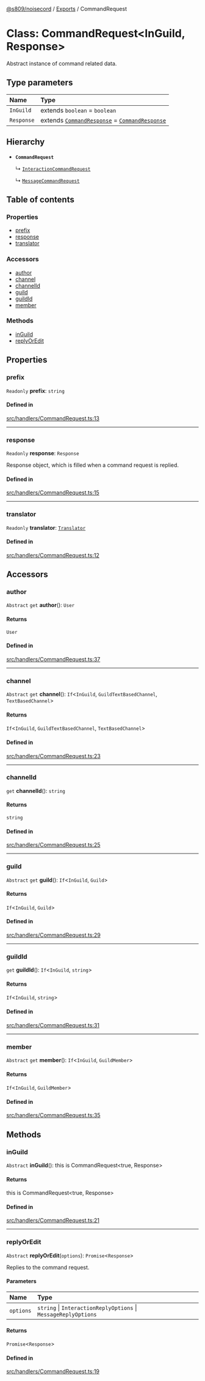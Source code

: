 [@s809/noisecord](../README.md) / [Exports](../modules.md) / CommandRequest

# Class: CommandRequest<InGuild, Response\>

Abstract instance of command related data.

## Type parameters

| Name | Type |
| :------ | :------ |
| `InGuild` | extends `boolean` = `boolean` |
| `Response` | extends [`CommandResponse`](CommandResponse.md) = [`CommandResponse`](CommandResponse.md) |

## Hierarchy

- **`CommandRequest`**

  ↳ [`InteractionCommandRequest`](InteractionCommandRequest.md)

  ↳ [`MessageCommandRequest`](MessageCommandRequest.md)

## Table of contents

### Properties

- [prefix](CommandRequest.md#prefix)
- [response](CommandRequest.md#response)
- [translator](CommandRequest.md#translator)

### Accessors

- [author](CommandRequest.md#author)
- [channel](CommandRequest.md#channel)
- [channelId](CommandRequest.md#channelid)
- [guild](CommandRequest.md#guild)
- [guildId](CommandRequest.md#guildid)
- [member](CommandRequest.md#member)

### Methods

- [inGuild](CommandRequest.md#inguild)
- [replyOrEdit](CommandRequest.md#replyoredit)

## Properties

### prefix

 `Readonly` **prefix**: `string`

#### Defined in

[src/handlers/CommandRequest.ts:13](https://github.com/s809/noisecord/blob/37daa76/src/handlers/CommandRequest.ts#L13)

___

### response

 `Readonly` **response**: `Response`

Response object, which is filled when a command request is replied.

#### Defined in

[src/handlers/CommandRequest.ts:15](https://github.com/s809/noisecord/blob/37daa76/src/handlers/CommandRequest.ts#L15)

___

### translator

 `Readonly` **translator**: [`Translator`](Translator-1.md)

#### Defined in

[src/handlers/CommandRequest.ts:12](https://github.com/s809/noisecord/blob/37daa76/src/handlers/CommandRequest.ts#L12)

## Accessors

### author

`Abstract` `get` **author**(): `User`

#### Returns

`User`

#### Defined in

[src/handlers/CommandRequest.ts:37](https://github.com/s809/noisecord/blob/37daa76/src/handlers/CommandRequest.ts#L37)

___

### channel

`Abstract` `get` **channel**(): `If`<`InGuild`, `GuildTextBasedChannel`, `TextBasedChannel`\>

#### Returns

`If`<`InGuild`, `GuildTextBasedChannel`, `TextBasedChannel`\>

#### Defined in

[src/handlers/CommandRequest.ts:23](https://github.com/s809/noisecord/blob/37daa76/src/handlers/CommandRequest.ts#L23)

___

### channelId

`get` **channelId**(): `string`

#### Returns

`string`

#### Defined in

[src/handlers/CommandRequest.ts:25](https://github.com/s809/noisecord/blob/37daa76/src/handlers/CommandRequest.ts#L25)

___

### guild

`Abstract` `get` **guild**(): `If`<`InGuild`, `Guild`\>

#### Returns

`If`<`InGuild`, `Guild`\>

#### Defined in

[src/handlers/CommandRequest.ts:29](https://github.com/s809/noisecord/blob/37daa76/src/handlers/CommandRequest.ts#L29)

___

### guildId

`get` **guildId**(): `If`<`InGuild`, `string`\>

#### Returns

`If`<`InGuild`, `string`\>

#### Defined in

[src/handlers/CommandRequest.ts:31](https://github.com/s809/noisecord/blob/37daa76/src/handlers/CommandRequest.ts#L31)

___

### member

`Abstract` `get` **member**(): `If`<`InGuild`, `GuildMember`\>

#### Returns

`If`<`InGuild`, `GuildMember`\>

#### Defined in

[src/handlers/CommandRequest.ts:35](https://github.com/s809/noisecord/blob/37daa76/src/handlers/CommandRequest.ts#L35)

## Methods

### inGuild

`Abstract` **inGuild**(): this is CommandRequest<true, Response\>

#### Returns

this is CommandRequest<true, Response\>

#### Defined in

[src/handlers/CommandRequest.ts:21](https://github.com/s809/noisecord/blob/37daa76/src/handlers/CommandRequest.ts#L21)

___

### replyOrEdit

`Abstract` **replyOrEdit**(`options`): `Promise`<`Response`\>

Replies to the command request.

#### Parameters

| Name | Type |
| :------ | :------ |
| `options` | `string` \| `InteractionReplyOptions` \| `MessageReplyOptions` |

#### Returns

`Promise`<`Response`\>

#### Defined in

[src/handlers/CommandRequest.ts:19](https://github.com/s809/noisecord/blob/37daa76/src/handlers/CommandRequest.ts#L19)
